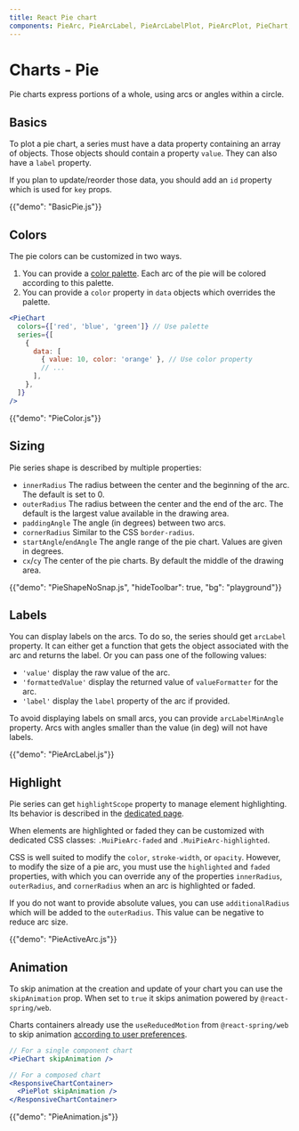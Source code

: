 ```yaml
---
title: React Pie chart
components: PieArc, PieArcLabel, PieArcLabelPlot, PieArcPlot, PieChart, PiePlot
---
```


# Charts - Pie

<p class="description">Pie charts express portions of a whole, using arcs or angles within a circle.</p>

## Basics

To plot a pie chart, a series must have a data property containing an array of objects.
Those objects should contain a property `value`.
They can also have a `label` property.

If you plan to update/reorder those data, you should add an `id` property which is used for `key` props.

{{"demo": "BasicPie.js"}}

## Colors

The pie colors can be customized in two ways.

1. You can provide a [color palette](/x/react-charts/styling/#color-palette). Each arc of the pie will be colored according to this palette.
2. You can provide a `color` property in `data` objects which overrides the palette.

```jsx
<PieChart
  colors={['red', 'blue', 'green']} // Use palette
  series={[
    {
      data: [
        { value: 10, color: 'orange' }, // Use color property
        // ...
      ],
    },
  ]}
/>
```

{{"demo": "PieColor.js"}}

## Sizing

Pie series shape is described by multiple properties:

- `innerRadius` The radius between the center and the beginning of the arc. The default is set to 0.
- `outerRadius` The radius between the center and the end of the arc. The default is the largest value available in the drawing area.
- `paddingAngle` The angle (in degrees) between two arcs.
- `cornerRadius` Similar to the CSS `border-radius`.
- `startAngle`/`endAngle` The angle range of the pie chart. Values are given in degrees.
- `cx`/`cy` The center of the pie charts. By default the middle of the drawing area.

{{"demo": "PieShapeNoSnap.js", "hideToolbar": true, "bg": "playground"}}

## Labels

You can display labels on the arcs.
To do so, the series should get `arcLabel` property.
It can either get a function that gets the object associated with the arc and returns the label.
Or you can pass one of the following values:

- `'value'` display the raw value of the arc.
- `'formattedValue'` display the returned value of `valueFormatter` for the arc.
- `'label'` display the `label` property of the arc if provided.

To avoid displaying labels on small arcs, you can provide `arcLabelMinAngle` property.
Arcs with angles smaller than the value (in deg) will not have labels.

{{"demo": "PieArcLabel.js"}}

## Highlight

Pie series can get `highlightScope` property to manage element highlighting.
Its behavior is described in the [dedicated page](/x/react-charts/tooltip/#highlighting-series).

When elements are highlighted or faded they can be customized with dedicated CSS classes: `.MuiPieArc-faded` and `.MuiPieArc-highlighted`.

CSS is well suited to modify the `color`, `stroke-width`, or `opacity`.
However, to modify the size of a pie arc, you must use the `highlighted` and `faded` properties, with which you can override any of the properties `innerRadius`, `outerRadius`, and `cornerRadius` when an arc is highlighted or faded.

If you do not want to provide absolute values, you can use `additionalRadius` which will be added to the `outerRadius`.
This value can be negative to reduce arc size.

{{"demo": "PieActiveArc.js"}}

## Animation

To skip animation at the creation and update of your chart you can use the `skipAnimation` prop.
When set to `true` it skips animation powered by `@react-spring/web`.

Charts containers already use the `useReducedMotion` from `@react-spring/web` to skip animation [according to user preferences](https://react-spring.dev/docs/utilities/use-reduced-motion#why-is-it-important).

```jsx
// For a single component chart
<PieChart skipAnimation />

// For a composed chart
<ResponsiveChartContainer>
  <PiePlot skipAnimation />
</ResponsiveChartContainer>
```

{{"demo": "PieAnimation.js"}}
